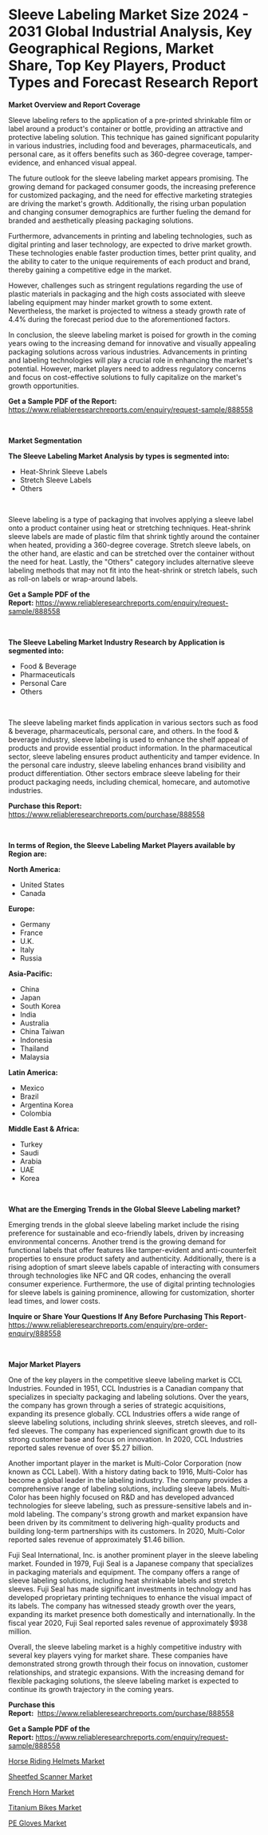 <p><h1>Sleeve Labeling Market Size 2024 - 2031 Global Industrial Analysis, Key Geographical Regions, Market Share, Top Key Players, Product Types and Forecast Research Report</h1></p><p><strong>Market Overview and Report Coverage</strong></p>
<p><p>Sleeve labeling refers to the application of a pre-printed shrinkable film or label around a product's container or bottle, providing an attractive and protective labeling solution. This technique has gained significant popularity in various industries, including food and beverages, pharmaceuticals, and personal care, as it offers benefits such as 360-degree coverage, tamper-evidence, and enhanced visual appeal.</p><p>The future outlook for the sleeve labeling market appears promising. The growing demand for packaged consumer goods, the increasing preference for customized packaging, and the need for effective marketing strategies are driving the market's growth. Additionally, the rising urban population and changing consumer demographics are further fueling the demand for branded and aesthetically pleasing packaging solutions.</p><p>Furthermore, advancements in printing and labeling technologies, such as digital printing and laser technology, are expected to drive market growth. These technologies enable faster production times, better print quality, and the ability to cater to the unique requirements of each product and brand, thereby gaining a competitive edge in the market.</p><p>However, challenges such as stringent regulations regarding the use of plastic materials in packaging and the high costs associated with sleeve labeling equipment may hinder market growth to some extent. Nevertheless, the market is projected to witness a steady growth rate of 4.4% during the forecast period due to the aforementioned factors.</p><p>In conclusion, the sleeve labeling market is poised for growth in the coming years owing to the increasing demand for innovative and visually appealing packaging solutions across various industries. Advancements in printing and labeling technologies will play a crucial role in enhancing the market's potential. However, market players need to address regulatory concerns and focus on cost-effective solutions to fully capitalize on the market's growth opportunities.</p></p>
<p><strong>Get a Sample PDF of the Report:</strong> <a href="https://www.reliableresearchreports.com/enquiry/request-sample/888558">https://www.reliableresearchreports.com/enquiry/request-sample/888558</a></p>
<p>&nbsp;</p>
<p><strong>Market Segmentation</strong></p>
<p><strong>The Sleeve Labeling Market Analysis by types is segmented into:</strong></p>
<p><ul><li>Heat-Shrink Sleeve Labels</li><li>Stretch Sleeve Labels</li><li>Others</li></ul></p>
<p>&nbsp;</p>
<p><p>Sleeve labeling is a type of packaging that involves applying a sleeve label onto a product container using heat or stretching techniques. Heat-shrink sleeve labels are made of plastic film that shrink tightly around the container when heated, providing a 360-degree coverage. Stretch sleeve labels, on the other hand, are elastic and can be stretched over the container without the need for heat. Lastly, the "Others" category includes alternative sleeve labeling methods that may not fit into the heat-shrink or stretch labels, such as roll-on labels or wrap-around labels.</p></p>
<p><strong>Get a Sample PDF of the Report:</strong>&nbsp;<a href="https://www.reliableresearchreports.com/enquiry/request-sample/888558">https://www.reliableresearchreports.com/enquiry/request-sample/888558</a></p>
<p>&nbsp;</p>
<p><strong>The Sleeve Labeling Market Industry Research by Application is segmented into:</strong></p>
<p><ul><li>Food & Beverage</li><li>Pharmaceuticals</li><li>Personal Care</li><li>Others</li></ul></p>
<p>&nbsp;</p>
<p><p>The sleeve labeling market finds application in various sectors such as food & beverage, pharmaceuticals, personal care, and others. In the food & beverage industry, sleeve labeling is used to enhance the shelf appeal of products and provide essential product information. In the pharmaceutical sector, sleeve labeling ensures product authenticity and tamper evidence. In the personal care industry, sleeve labeling enhances brand visibility and product differentiation. Other sectors embrace sleeve labeling for their product packaging needs, including chemical, homecare, and automotive industries.</p></p>
<p><strong>Purchase this Report:</strong>&nbsp; <a href="https://www.reliableresearchreports.com/purchase/888558">https://www.reliableresearchreports.com/purchase/888558</a></p>
<p>&nbsp;</p>
<p><strong>In terms of Region, the Sleeve Labeling Market Players available by Region are:</strong></p>
<p>
    <p> <strong> North America: </strong>
        <ul>
            <li>United States</li>
            <li>Canada</li>
        </ul>
        </p> 
    <p> <strong> Europe: </strong>
        <ul>
            <li>Germany</li>
            <li>France</li>
            <li>U.K.</li>
            <li>Italy</li>
            <li>Russia</li>
        </ul>
        </p> 
    <p> <strong> Asia-Pacific: </strong>
        <ul>
            <li>China</li>
            <li>Japan</li>
            <li>South Korea</li>
            <li>India</li>
            <li>Australia</li>
            <li>China Taiwan</li>
            <li>Indonesia</li>
            <li>Thailand</li>
            <li>Malaysia</li>
        </ul>
        </p> 
    <p> <strong> Latin America: </strong>
        <ul>
            <li>Mexico</li>
            <li>Brazil</li>
            <li>Argentina Korea</li>
            <li>Colombia</li>
        </ul>
        </p> 
    <p> <strong> Middle East & Africa: </strong>
        <ul>
            <li>Turkey</li>
            <li>Saudi</li>
            <li>Arabia</li>
            <li>UAE</li>
            <li>Korea</li>
        </ul>
    </p>
    </p>
<p>&nbsp;</p>
<p><strong>What are the Emerging Trends in the Global Sleeve Labeling market?</strong></p>
<p><p>Emerging trends in the global sleeve labeling market include the rising preference for sustainable and eco-friendly labels, driven by increasing environmental concerns. Another trend is the growing demand for functional labels that offer features like tamper-evident and anti-counterfeit properties to ensure product safety and authenticity. Additionally, there is a rising adoption of smart sleeve labels capable of interacting with consumers through technologies like NFC and QR codes, enhancing the overall consumer experience. Furthermore, the use of digital printing technologies for sleeve labels is gaining prominence, allowing for customization, shorter lead times, and lower costs.</p></p>
<p><strong>Inquire or Share Your Questions If Any Before Purchasing This Report</strong>- <a href="https://www.reliableresearchreports.com/enquiry/pre-order-enquiry/888558">https://www.reliableresearchreports.com/enquiry/pre-order-enquiry/888558</a></p>
<p>&nbsp;</p>
<p><strong>Major Market Players</strong></p>
<p><p>One of the key players in the competitive sleeve labeling market is CCL Industries. Founded in 1951, CCL Industries is a Canadian company that specializes in specialty packaging and labeling solutions. Over the years, the company has grown through a series of strategic acquisitions, expanding its presence globally. CCL Industries offers a wide range of sleeve labeling solutions, including shrink sleeves, stretch sleeves, and roll-fed sleeves. The company has experienced significant growth due to its strong customer base and focus on innovation. In 2020, CCL Industries reported sales revenue of over $5.27 billion.</p><p>Another important player in the market is Multi-Color Corporation (now known as CCL Label). With a history dating back to 1916, Multi-Color has become a global leader in the labeling industry. The company provides a comprehensive range of labeling solutions, including sleeve labels. Multi-Color has been highly focused on R&D and has developed advanced technologies for sleeve labeling, such as pressure-sensitive labels and in-mold labeling. The company's strong growth and market expansion have been driven by its commitment to delivering high-quality products and building long-term partnerships with its customers. In 2020, Multi-Color reported sales revenue of approximately $1.46 billion.</p><p>Fuji Seal International, Inc. is another prominent player in the sleeve labeling market. Founded in 1979, Fuji Seal is a Japanese company that specializes in packaging materials and equipment. The company offers a range of sleeve labeling solutions, including heat shrinkable labels and stretch sleeves. Fuji Seal has made significant investments in technology and has developed proprietary printing techniques to enhance the visual impact of its labels. The company has witnessed steady growth over the years, expanding its market presence both domestically and internationally. In the fiscal year 2020, Fuji Seal reported sales revenue of approximately $938 million.</p><p>Overall, the sleeve labeling market is a highly competitive industry with several key players vying for market share. These companies have demonstrated strong growth through their focus on innovation, customer relationships, and strategic expansions. With the increasing demand for flexible packaging solutions, the sleeve labeling market is expected to continue its growth trajectory in the coming years.</p></p>
<p><strong>Purchase this Report:</strong>&nbsp;&nbsp;<a href="https://www.reliableresearchreports.com/purchase/888558">https://www.reliableresearchreports.com/purchase/888558</a></p>
<p></p>
<p><strong>Get a Sample PDF of the Report:</strong>&nbsp;<a href="https://www.reliableresearchreports.com/enquiry/request-sample/888558">https://www.reliableresearchreports.com/enquiry/request-sample/888558</a></p>
<p><p><a href="https://github.com/kuntayevaz/Market-Research-Report-List-2/blob/main/horse-riding-helmets-market.md">Horse Riding Helmets Market</a></p><p><a href="https://github.com/kipkeeva/Market-Research-Report-List-2/blob/main/sheetfed-scanner-market.md">Sheetfed Scanner Market</a></p><p><a href="https://github.com/Krish2023na/Market-Research-Report-List-2/blob/main/french-horn-market.md">French Horn Market</a></p><p><a href="https://github.com/provorikovar/Market-Research-Report-List-2/blob/main/titanium-bikes-market.md">Titanium Bikes Market</a></p><p><a href="https://github.com/aliciawhite5576/Market-Research-Report-List-2/blob/main/pe-gloves-market.md">PE Gloves Market</a></p></p>